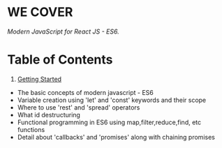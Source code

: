 # WE COVER

*Modern JavaScript for React JS - ES6.*

# Table of Contents

1. [Getting Started]()

- The basic concepts of modern javascript - ES6
- Variable creation using 'let' and 'const' keywords and their scope
- Where to use 'rest' and 'spread' operators
- What id destructuring
- Functional programming in ES6 using map,filter,reduce,find, etc functions
- Detail about 'callbacks' and 'promises' along with chaining promises

